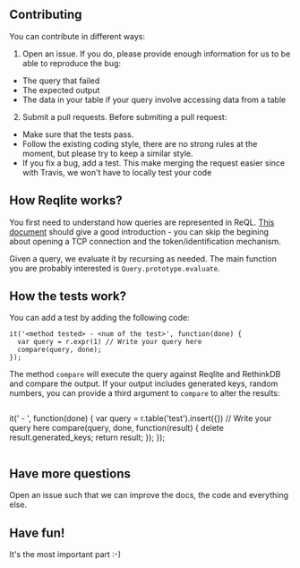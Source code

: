 ## Contributing

You can contribute in different ways:

1. Open an issue. If you do, please provide enough information for us to be
able to reproduce the bug:
- The query that failed
- The expected output
- The data in your table if your query involve accessing data from a table

2. Submit a pull requests. Before submiting a pull request:
- Make sure that the tests pass.
- Follow the existing coding style, there are no strong rules at the moment, but please
try to keep a similar style.
- If you fix a bug, add a test. This make merging the request easier since with Travis, we
won't have to locally test your code


## How Reqlite works?

You first need to understand how queries are represented in ReQL. [This document](http://rethinkdb.com/docs/writing-drivers/)
should give a good introduction - you can skip the begining about opening a TCP connection and the token/identification
mechanism.

Given a query, we evaluate it by recursing as needed.
The main function you are probably interested is `Query.prototype.evaluate`.

## How the tests work?

You can add a test by adding the following code:
```
it('<method tested> - <num of the test>', function(done) {
  var query = r.expr(1) // Write your query here
  compare(query, done);
});
```

The method `compare` will execute the query against Reqlite and RethinkDB and compare the output.
If your output includes generated keys, random numbers, you can provide a third argument to `compare`
to alter the results:

```
```
it('<method tested> - <num of the test>', function(done) {
  var query = r.table('test').insert({}) // Write your query here
  compare(query, done, function(result) {
    delete result.generated_keys;
    return result;
  });
});
```
```

## Have more questions

Open an issue such that we can improve the docs, the code and everything else.

## Have fun!

It's the most important part :-)
